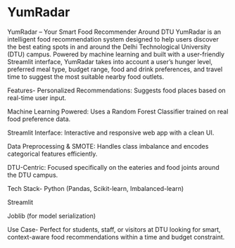 # YumRadar
YumRadar – Your Smart Food Recommender Around DTU
YumRadar is an intelligent food recommendation system designed to help users discover the best eating spots in and around the Delhi Technological University (DTU) campus. Powered by machine learning and built with a user-friendly Streamlit interface, YumRadar takes into account a user’s hunger level, preferred meal type, budget range, food and drink preferences, and travel time to suggest the most suitable nearby food outlets.

Features-
Personalized Recommendations: Suggests food places based on real-time user input.

Machine Learning Powered: Uses a Random Forest Classifier trained on real food preference data.

Streamlit Interface: Interactive and responsive web app with a clean UI.

Data Preprocessing & SMOTE: Handles class imbalance and encodes categorical features efficiently.

DTU-Centric: Focused specifically on the eateries and food joints around the DTU campus.

Tech Stack-
Python (Pandas, Scikit-learn, Imbalanced-learn)

Streamlit

Joblib (for model serialization)

Use Case-
Perfect for students, staff, or visitors at DTU looking for smart, context-aware food recommendations within a time and budget constraint.
